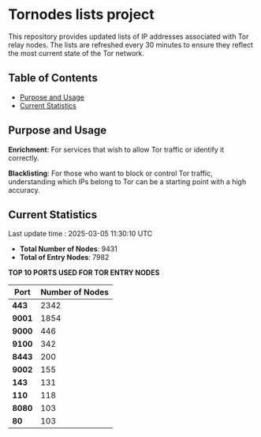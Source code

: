 # Tornodes lists project

This repository provides updated lists of IP addresses associated with Tor relay nodes. The lists are refreshed every 30 minutes to ensure they reflect the most current state of the Tor network.

## Table of Contents

- [Purpose and Usage](#purpose-and-usage)
- [Current Statistics](#current-statistics)


## Purpose and Usage

**Enrichment**: For services that wish to allow Tor traffic or identify it correctly.

**Blacklisting**: For those who want to block or control Tor traffic, understanding which IPs belong to Tor can be a starting point with a high accuracy.

## Current Statistics

Last update time : 2025-03-05 11:30:10 UTC

- **Total Number of Nodes**: 9431
- **Total of Entry Nodes**: 7982

**TOP 10 PORTS USED FOR TOR ENTRY NODES**

| **Port** | **Number of Nodes** |
|------|-----------------|
| **443**   | 2342  |
| **9001**   | 1854  |
| **9000**   | 446  |
| **9100**   | 342  |
| **8443**   | 200  |
| **9002**   | 155  |
| **143**   | 131  |
| **110**   | 118  |
| **8080**   | 103  |
| **80**   | 103  |

